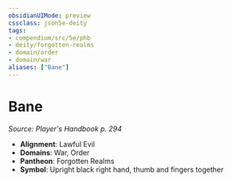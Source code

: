 ```yaml
---
obsidianUIMode: preview
cssclass: json5e-deity
tags:
- compendium/src/5e/phb
- deity/forgotten-realms
- domain/order
- domain/war
aliases: ["Bane"]
---
```

# Bane
*Source: Player's Handbook p. 294* 

- **Alignment**: Lawful Evil
- **Domains**: War, Order
- **Pantheon**: Forgotten Realms
- **Symbol**: Upright black right hand, thumb and fingers together